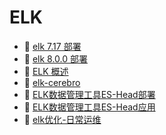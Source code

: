 # ELK

* 📄 [elk 7.17 部署](siyuan://blocks/20231110105237-vgmdydx)
* 📄 [elk 8.0.0 部署](siyuan://blocks/20231110105237-lbuh8ql)
* 📄 [ELK 概述](siyuan://blocks/20231110105237-stz3a0r)
* 📄 [elk-cerebro](siyuan://blocks/20231110105237-mczrg7o)
* 📄 [ELK数据管理工具ES-Head部署](siyuan://blocks/20231110105237-xjquff5)
* 📄 [ELK数据管理工具ES-Head应用](siyuan://blocks/20231110105237-av5l4e1)
* 📄 [elk优化-日常运维](siyuan://blocks/20231110105237-ldthbxc)

‍
